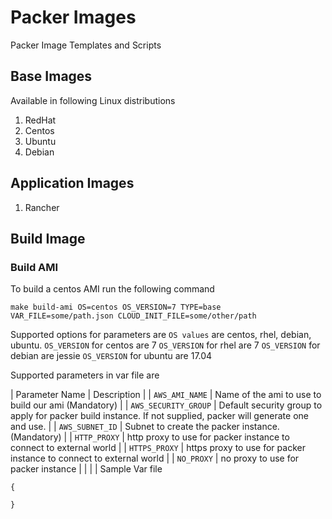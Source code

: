 # Packer Images
Packer Image Templates and Scripts

## Base Images
Available in following Linux distributions

1. RedHat
2. Centos
3. Ubuntu
4. Debian

## Application Images
1. Rancher

## Build Image

### Build AMI

To build a centos AMI run the following command

```
make build-ami OS=centos OS_VERSION=7 TYPE=base VAR_FILE=some/path.json CLOUD_INIT_FILE=some/other/path
```

Supported options for parameters are
`OS values` are centos, rhel, debian, ubuntu.
`OS_VERSION` for centos are 7
`OS_VERSION` for rhel are 7
`OS_VERSION` for debian are jessie
`OS_VERSION` for ubuntu are 17.04

Supported parameters in var file are

| Parameter Name       | Description                                                                                                   |
| `AWS_AMI_NAME`       | Name of the ami to use to build our ami (Mandatory)                                                           |
| `AWS_SECURITY_GROUP` | Default security group to apply for packer build instance. If not supplied, packer will generate one and use. |
| `AWS_SUBNET_ID`      | Subnet to create the packer instance. (Mandatory)                                                             |
| `HTTP_PROXY`         | http proxy to use for packer instance to connect to external world                                            |
| `HTTPS_PROXY`        | https proxy to use for packer instance to connect to external world                                           |
| `NO_PROXY`           | no proxy to use for packer instance                                                                           |
|                      |                                                                                                               |
Sample Var file
```
{

}
```
